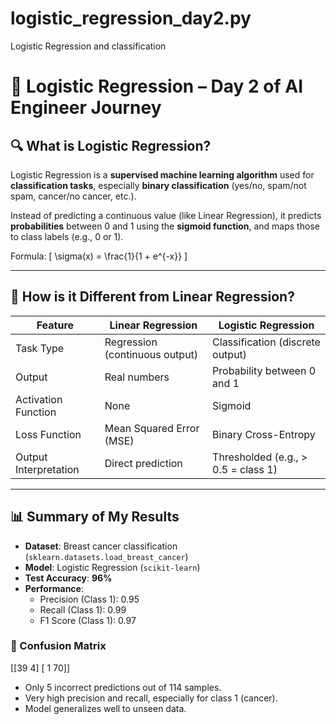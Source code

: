 # logistic_regression_day2.py
Logistic Regression and classification
# 🤖 Logistic Regression – Day 2 of AI Engineer Journey

## 🔍 What is Logistic Regression?

Logistic Regression is a **supervised machine learning algorithm** used for **classification tasks**, especially **binary classification** (yes/no, spam/not spam, cancer/no cancer, etc.).

Instead of predicting a continuous value (like Linear Regression), it predicts **probabilities** between 0 and 1 using the **sigmoid function**, and maps those to class labels (e.g., 0 or 1).

Formula:
\[
\sigma(x) = \frac{1}{1 + e^{-x}}
\]

---

## 🔄 How is it Different from Linear Regression?

| Feature              | Linear Regression                     | Logistic Regression                          |
|----------------------|----------------------------------------|-----------------------------------------------|
| Task Type            | Regression (continuous output)         | Classification (discrete output)             |
| Output               | Real numbers                           | Probability between 0 and 1                  |
| Activation Function  | None                                   | Sigmoid                                      |
| Loss Function        | Mean Squared Error (MSE)               | Binary Cross-Entropy                         |
| Output Interpretation| Direct prediction                      | Thresholded (e.g., > 0.5 = class 1)          |

---

## 📊 Summary of My Results

- **Dataset**: Breast cancer classification (`sklearn.datasets.load_breast_cancer`)
- **Model**: Logistic Regression (`scikit-learn`)
- **Test Accuracy**: **96%**
- **Performance**:
  - Precision (Class 1): 0.95
  - Recall (Class 1): 0.99
  - F1 Score (Class 1): 0.97

### 🔢 Confusion Matrix
[[39 4]
[ 1 70]]



- Only 5 incorrect predictions out of 114 samples.
- Very high precision and recall, especially for class 1 (cancer).
- Model generalizes well to unseen data.
